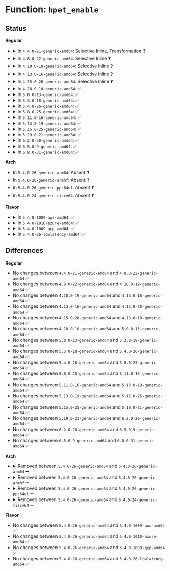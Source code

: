 # Function: <code>hpet_enable</code>

## Status
<b>Regular</b>
<ul>
<li>
<details>
<summary>In <code>4.4.0-21-generic-amd64</code>: Selective Inline, Transformation ❓</summary>

```c
int hpet_enable()
```

```json
{
  "name": "hpet_enable",
  "collision_type": "Unique Global",
  "inline_type": "Selective",
  "funcs": [
    {
      "addr": 18446744071595048793,
      "name": "hpet_enable",
      "external": true,
      "loc": "arch/x86/kernel/hpet.c:817",
      "file": "arch/x86/kernel/hpet.c",
      "inline": "not declared, inlined",
      "caller_inline": [],
      "caller_func": [
        "arch/x86/kernel/time.c:hpet_time_init"
      ]
    }
  ],
  "symbols": [
    {
      "addr": 18446744071595048793,
      "name": "hpet_enable.part.13",
      "section": ".init.text",
      "bind": "STB_LOCAL",
      "size": 677
    },
    {
      "addr": 18446744071595049470,
      "name": "hpet_enable",
      "section": ".init.text",
      "bind": "STB_GLOBAL",
      "size": 32
    }
  ]
}
```
</details>
</li>
<li>
<details>
<summary>In <code>4.8.0-22-generic-amd64</code>: Selective Inline ❓</summary>

```c
int hpet_enable()
```

```json
{
  "name": "hpet_enable",
  "collision_type": "Unique Global",
  "inline_type": "Selective",
  "funcs": [
    {
      "addr": 18446744071595214738,
      "name": "hpet_enable",
      "external": true,
      "loc": "arch/x86/kernel/hpet.c:811",
      "file": "arch/x86/kernel/hpet.c",
      "inline": "not declared, inlined",
      "caller_inline": [],
      "caller_func": [
        "arch/x86/kernel/time.c:hpet_time_init"
      ]
    }
  ],
  "symbols": [
    {
      "addr": 18446744071595214738,
      "name": "hpet_enable",
      "section": ".init.text",
      "bind": "STB_GLOBAL",
      "size": 710
    }
  ]
}
```
</details>
</li>
<li>
<details>
<summary>In <code>4.10.0-19-generic-amd64</code>: Selective Inline ❓</summary>

```c
int hpet_enable()
```

```json
{
  "name": "hpet_enable",
  "collision_type": "Unique Global",
  "inline_type": "Selective",
  "funcs": [
    {
      "addr": 18446744071595457757,
      "name": "hpet_enable",
      "external": true,
      "loc": "arch/x86/kernel/hpet.c:906",
      "file": "arch/x86/kernel/hpet.c",
      "inline": "not declared, inlined",
      "caller_inline": [],
      "caller_func": [
        "arch/x86/kernel/time.c:hpet_time_init"
      ]
    }
  ],
  "symbols": [
    {
      "addr": 18446744071595457757,
      "name": "hpet_enable",
      "section": ".init.text",
      "bind": "STB_GLOBAL",
      "size": 710
    }
  ]
}
```
</details>
</li>
<li>
<details>
<summary>In <code>4.13.0-16-generic-amd64</code>: Selective Inline ❓</summary>

```c
int hpet_enable()
```

```json
{
  "name": "hpet_enable",
  "collision_type": "Unique Global",
  "inline_type": "Selective",
  "funcs": [
    {
      "addr": 18446744071596378902,
      "name": "hpet_enable",
      "external": true,
      "loc": "arch/x86/kernel/hpet.c:901",
      "file": "arch/x86/kernel/hpet.c",
      "inline": "not declared, inlined",
      "caller_inline": [],
      "caller_func": [
        "arch/x86/kernel/time.c:hpet_time_init"
      ]
    }
  ],
  "symbols": [
    {
      "addr": 18446744071596378902,
      "name": "hpet_enable",
      "section": ".init.text",
      "bind": "STB_GLOBAL",
      "size": 714
    }
  ]
}
```
</details>
</li>
<li>
<details>
<summary>In <code>4.15.0-20-generic-amd64</code>: Selective Inline ❓</summary>

```c
int hpet_enable()
```

```json
{
  "name": "hpet_enable",
  "collision_type": "Unique Global",
  "inline_type": "Selective",
  "funcs": [
    {
      "addr": 18446744071602697056,
      "name": "hpet_enable",
      "external": true,
      "loc": "arch/x86/kernel/hpet.c:901",
      "file": "arch/x86/kernel/hpet.c",
      "inline": "not declared, inlined",
      "caller_inline": [],
      "caller_func": [
        "arch/x86/kernel/time.c:hpet_time_init"
      ]
    }
  ],
  "symbols": [
    {
      "addr": 18446744071602697056,
      "name": "hpet_enable",
      "section": ".init.text",
      "bind": "STB_GLOBAL",
      "size": 714
    }
  ]
}
```
</details>
</li>
<li>
<details>
<summary>In <code>4.18.0-10-generic-amd64</code>: ✅</summary>

```c
int hpet_enable()
```

```json
{
  "name": "hpet_enable",
  "collision_type": "Unique Global",
  "inline_type": "No",
  "funcs": [
    {
      "addr": 18446744071602868543,
      "name": "hpet_enable",
      "external": true,
      "loc": "arch/x86/kernel/hpet.c:902",
      "file": "arch/x86/kernel/hpet.c",
      "inline": "seen, unknown",
      "caller_inline": [],
      "caller_func": [
        "arch/x86/kernel/time.c:hpet_time_init",
        "arch/x86/kernel/hpet.c:hpet_late_init"
      ]
    }
  ],
  "symbols": [
    {
      "addr": 18446744071602868543,
      "name": "hpet_enable",
      "section": ".init.text",
      "bind": "STB_GLOBAL",
      "size": 710
    }
  ]
}
```
</details>
</li>
<li>
<details>
<summary>In <code>5.0.0-13-generic-amd64</code>: ✅</summary>

```c
int hpet_enable()
```

```json
{
  "name": "hpet_enable",
  "collision_type": "Unique Global",
  "inline_type": "No",
  "funcs": [
    {
      "addr": 18446744071604665595,
      "name": "hpet_enable",
      "external": true,
      "loc": "arch/x86/kernel/hpet.c:898",
      "file": "arch/x86/kernel/hpet.c",
      "inline": "seen, unknown",
      "caller_inline": [],
      "caller_func": [
        "arch/x86/kernel/time.c:hpet_time_init",
        "arch/x86/kernel/hpet.c:hpet_late_init"
      ]
    }
  ],
  "symbols": [
    {
      "addr": 18446744071604665595,
      "name": "hpet_enable",
      "section": ".init.text",
      "bind": "STB_GLOBAL",
      "size": 710
    }
  ]
}
```
</details>
</li>
<li>
<details>
<summary>In <code>5.3.0-18-generic-amd64</code>: ✅</summary>

```c
int hpet_enable()
```

```json
{
  "name": "hpet_enable",
  "collision_type": "Unique Global",
  "inline_type": "No",
  "funcs": [
    {
      "addr": 18446744071604763923,
      "name": "hpet_enable",
      "external": true,
      "loc": "arch/x86/kernel/hpet.c:812",
      "file": "arch/x86/kernel/hpet.c",
      "inline": "seen, unknown",
      "caller_inline": [],
      "caller_func": [
        "arch/x86/kernel/time.c:hpet_time_init",
        "arch/x86/kernel/hpet.c:hpet_late_init"
      ]
    }
  ],
  "symbols": [
    {
      "addr": 18446744071604763923,
      "name": "hpet_enable",
      "section": ".init.text",
      "bind": "STB_GLOBAL",
      "size": 927
    }
  ]
}
```
</details>
</li>
<li>
<details>
<summary>In <code>5.4.0-26-generic-amd64</code>: ✅</summary>

```c
int hpet_enable()
```

```json
{
  "name": "hpet_enable",
  "collision_type": "Unique Global",
  "inline_type": "No",
  "funcs": [
    {
      "addr": 18446744071604789777,
      "name": "hpet_enable",
      "external": true,
      "loc": "arch/x86/kernel/hpet.c:812",
      "file": "arch/x86/kernel/hpet.c",
      "inline": "seen, unknown",
      "caller_inline": [],
      "caller_func": [
        "arch/x86/kernel/time.c:hpet_time_init",
        "arch/x86/kernel/hpet.c:hpet_late_init"
      ]
    }
  ],
  "symbols": [
    {
      "addr": 18446744071604789777,
      "name": "hpet_enable",
      "section": ".init.text",
      "bind": "STB_GLOBAL",
      "size": 927
    }
  ]
}
```
</details>
</li>
<li>
<details>
<summary>In <code>5.8.0-25-generic-amd64</code>: ✅</summary>

```c
int hpet_enable()
```

```json
{
  "name": "hpet_enable",
  "collision_type": "Unique Global",
  "inline_type": "No",
  "funcs": [
    {
      "addr": 18446744071609132961,
      "name": "hpet_enable",
      "external": true,
      "loc": "arch/x86/kernel/hpet.c:812",
      "file": "arch/x86/kernel/hpet.c",
      "inline": "seen, unknown",
      "caller_inline": [],
      "caller_func": [
        "arch/x86/kernel/time.c:hpet_time_init",
        "arch/x86/kernel/hpet.c:hpet_late_init"
      ]
    }
  ],
  "symbols": [
    {
      "addr": 18446744071609132961,
      "name": "hpet_enable",
      "section": ".init.text",
      "bind": "STB_GLOBAL",
      "size": 696
    }
  ]
}
```
</details>
</li>
<li>
<details>
<summary>In <code>5.11.0-16-generic-amd64</code>: ✅</summary>

```c
int hpet_enable()
```

```json
{
  "name": "hpet_enable",
  "collision_type": "Unique Global",
  "inline_type": "No",
  "funcs": [
    {
      "addr": 18446744071612201534,
      "name": "hpet_enable",
      "external": true,
      "loc": "arch/x86/kernel/hpet.c:922",
      "file": "arch/x86/kernel/hpet.c",
      "inline": "seen, unknown",
      "caller_inline": [],
      "caller_func": [
        "arch/x86/kernel/time.c:hpet_time_init",
        "arch/x86/kernel/hpet.c:hpet_late_init"
      ]
    }
  ],
  "symbols": [
    {
      "addr": 18446744071612201534,
      "name": "hpet_enable",
      "section": ".init.text",
      "bind": "STB_GLOBAL",
      "size": 696
    }
  ]
}
```
</details>
</li>
<li>
<details>
<summary>In <code>5.13.0-19-generic-amd64</code>: ✅</summary>

```c
int hpet_enable()
```

```json
{
  "name": "hpet_enable",
  "collision_type": "Unique Global",
  "inline_type": "No",
  "funcs": [
    {
      "addr": 18446744071614342452,
      "name": "hpet_enable",
      "external": true,
      "loc": "arch/x86/kernel/hpet.c:922",
      "file": "arch/x86/kernel/hpet.c",
      "inline": "seen, unknown",
      "caller_inline": [],
      "caller_func": [
        "arch/x86/kernel/time.c:hpet_time_init",
        "arch/x86/kernel/hpet.c:hpet_late_init"
      ]
    }
  ],
  "symbols": [
    {
      "addr": 18446744071614342452,
      "name": "hpet_enable",
      "section": ".init.text",
      "bind": "STB_GLOBAL",
      "size": 942
    }
  ]
}
```
</details>
</li>
<li>
<details>
<summary>In <code>5.15.0-25-generic-amd64</code>: ✅</summary>

```c
int hpet_enable()
```

```json
{
  "name": "hpet_enable",
  "collision_type": "Unique Global",
  "inline_type": "No",
  "funcs": [
    {
      "addr": 18446744071615272497,
      "name": "hpet_enable",
      "external": true,
      "loc": "arch/x86/kernel/hpet.c:1000",
      "file": "arch/x86/kernel/hpet.c",
      "inline": "seen, unknown",
      "caller_inline": [],
      "caller_func": [
        "arch/x86/kernel/time.c:hpet_time_init",
        "arch/x86/kernel/hpet.c:hpet_late_init"
      ]
    }
  ],
  "symbols": [
    {
      "addr": 18446744071615272497,
      "name": "hpet_enable",
      "section": ".init.text",
      "bind": "STB_GLOBAL",
      "size": 1233
    }
  ]
}
```
</details>
</li>
<li>
<details>
<summary>In <code>5.19.0-21-generic-amd64</code>: ✅</summary>

```c
int hpet_enable()
```

```json
{
  "name": "hpet_enable",
  "collision_type": "Unique Global",
  "inline_type": "No",
  "funcs": [
    {
      "addr": 18446744071617048613,
      "name": "hpet_enable",
      "external": true,
      "loc": "arch/x86/kernel/hpet.c:1000",
      "file": "arch/x86/kernel/hpet.c",
      "inline": "seen, unknown",
      "caller_inline": [],
      "caller_func": [
        "arch/x86/kernel/time.c:hpet_time_init",
        "arch/x86/kernel/hpet.c:hpet_late_init"
      ]
    }
  ],
  "symbols": [
    {
      "addr": 18446744071617048613,
      "name": "hpet_enable",
      "section": ".init.text",
      "bind": "STB_GLOBAL",
      "size": 1246
    }
  ]
}
```
</details>
</li>
<li>
<details>
<summary>In <code>6.2.0-20-generic-amd64</code>: ✅</summary>

```c
int hpet_enable()
```

```json
{
  "name": "hpet_enable",
  "collision_type": "Unique Global",
  "inline_type": "No",
  "funcs": [
    {
      "addr": 18446744071627691680,
      "name": "hpet_enable",
      "external": true,
      "loc": "arch/x86/kernel/hpet.c:1000",
      "file": "arch/x86/kernel/hpet.c",
      "inline": "seen, unknown",
      "caller_inline": [],
      "caller_func": [
        "arch/x86/kernel/time.c:hpet_time_init",
        "arch/x86/kernel/hpet.c:hpet_late_init"
      ]
    }
  ],
  "symbols": [
    {
      "addr": 18446744071627691680,
      "name": "hpet_enable",
      "section": ".init.text",
      "bind": "STB_GLOBAL",
      "size": 1170
    }
  ]
}
```
</details>
</li>
<li>
<details>
<summary>In <code>6.5.0-9-generic-amd64</code>: ✅</summary>

```c
int hpet_enable()
```

```json
{
  "name": "hpet_enable",
  "collision_type": "Unique Global",
  "inline_type": "No",
  "funcs": [
    {
      "addr": 18446744071619449360,
      "name": "hpet_enable",
      "external": true,
      "loc": "arch/x86/kernel/hpet.c:1000",
      "file": "arch/x86/kernel/hpet.c",
      "inline": "seen, unknown",
      "caller_inline": [],
      "caller_func": [
        "arch/x86/kernel/time.c:hpet_time_init",
        "arch/x86/kernel/hpet.c:hpet_late_init"
      ]
    }
  ],
  "symbols": [
    {
      "addr": 18446744071619449360,
      "name": "hpet_enable",
      "section": ".init.text",
      "bind": "STB_GLOBAL",
      "size": 1187
    }
  ]
}
```
</details>
</li>
<li>
<details>
<summary>In <code>6.8.0-31-generic-amd64</code>: ✅</summary>

```c
int hpet_enable()
```

```json
{
  "name": "hpet_enable",
  "collision_type": "Unique Global",
  "inline_type": "No",
  "funcs": [
    {
      "addr": 18446744071621745376,
      "name": "hpet_enable",
      "external": true,
      "loc": "arch/x86/kernel/hpet.c:1000",
      "file": "arch/x86/kernel/hpet.c",
      "inline": "seen, unknown",
      "caller_inline": [],
      "caller_func": [
        "arch/x86/kernel/time.c:hpet_time_init",
        "arch/x86/kernel/hpet.c:hpet_late_init"
      ]
    }
  ],
  "symbols": [
    {
      "addr": 18446744071621745376,
      "name": "hpet_enable",
      "section": ".init.text",
      "bind": "STB_GLOBAL",
      "size": 1289
    }
  ]
}
```
</details>
</li>
</ul>
<b>Arch</b>
<ul>
<li>
In <code>5.4.0-26-generic-arm64</code>: Absent ❓
</li>
<li>
In <code>5.4.0-26-generic-armhf</code>: Absent ❓
</li>
<li>
In <code>5.4.0-26-generic-ppc64el</code>: Absent ❓
</li>
<li>
In <code>5.4.0-24-generic-riscv64</code>: Absent ❓
</li>
</ul>
<b>Flavor</b>
<ul>
<li>
<details>
<summary>In <code>5.4.0-1009-aws-amd64</code>: ✅</summary>

```c
int hpet_enable()
```

```json
{
  "name": "hpet_enable",
  "collision_type": "Unique Global",
  "inline_type": "No",
  "funcs": [
    {
      "addr": 18446744071604703719,
      "name": "hpet_enable",
      "external": true,
      "loc": "arch/x86/kernel/hpet.c:812",
      "file": "arch/x86/kernel/hpet.c",
      "inline": "seen, unknown",
      "caller_inline": [],
      "caller_func": [
        "arch/x86/kernel/time.c:hpet_time_init",
        "arch/x86/kernel/hpet.c:hpet_late_init"
      ]
    }
  ],
  "symbols": [
    {
      "addr": 18446744071604703719,
      "name": "hpet_enable",
      "section": ".init.text",
      "bind": "STB_GLOBAL",
      "size": 927
    }
  ]
}
```
</details>
</li>
<li>
<details>
<summary>In <code>5.4.0-1010-azure-amd64</code>: ✅</summary>

```c
int hpet_enable()
```

```json
{
  "name": "hpet_enable",
  "collision_type": "Unique Global",
  "inline_type": "No",
  "funcs": [
    {
      "addr": 18446744071604671123,
      "name": "hpet_enable",
      "external": true,
      "loc": "arch/x86/kernel/hpet.c:812",
      "file": "arch/x86/kernel/hpet.c",
      "inline": "seen, unknown",
      "caller_inline": [],
      "caller_func": [
        "arch/x86/kernel/time.c:hpet_time_init",
        "arch/x86/kernel/hpet.c:hpet_late_init"
      ]
    }
  ],
  "symbols": [
    {
      "addr": 18446744071604671123,
      "name": "hpet_enable",
      "section": ".init.text",
      "bind": "STB_GLOBAL",
      "size": 927
    }
  ]
}
```
</details>
</li>
<li>
<details>
<summary>In <code>5.4.0-1009-gcp-amd64</code>: ✅</summary>

```c
int hpet_enable()
```

```json
{
  "name": "hpet_enable",
  "collision_type": "Unique Global",
  "inline_type": "No",
  "funcs": [
    {
      "addr": 18446744071604781286,
      "name": "hpet_enable",
      "external": true,
      "loc": "arch/x86/kernel/hpet.c:812",
      "file": "arch/x86/kernel/hpet.c",
      "inline": "seen, unknown",
      "caller_inline": [],
      "caller_func": [
        "arch/x86/kernel/time.c:hpet_time_init",
        "arch/x86/kernel/hpet.c:hpet_late_init"
      ]
    }
  ],
  "symbols": [
    {
      "addr": 18446744071604781286,
      "name": "hpet_enable",
      "section": ".init.text",
      "bind": "STB_GLOBAL",
      "size": 927
    }
  ]
}
```
</details>
</li>
<li>
<details>
<summary>In <code>5.4.0-26-lowlatency-amd64</code>: ✅</summary>

```c
int hpet_enable()
```

```json
{
  "name": "hpet_enable",
  "collision_type": "Unique Global",
  "inline_type": "No",
  "funcs": [
    {
      "addr": 18446744071604793918,
      "name": "hpet_enable",
      "external": true,
      "loc": "arch/x86/kernel/hpet.c:812",
      "file": "arch/x86/kernel/hpet.c",
      "inline": "seen, unknown",
      "caller_inline": [],
      "caller_func": [
        "arch/x86/kernel/time.c:hpet_time_init",
        "arch/x86/kernel/hpet.c:hpet_late_init"
      ]
    }
  ],
  "symbols": [
    {
      "addr": 18446744071604793918,
      "name": "hpet_enable",
      "section": ".init.text",
      "bind": "STB_GLOBAL",
      "size": 927
    }
  ]
}
```
</details>
</li>
</ul>

## Differences
<b>Regular</b>
<ul>
<li>
No changes between <code>4.4.0-21-generic-amd64</code> and <code>4.8.0-22-generic-amd64</code> ✅
</li>
<li>
No changes between <code>4.8.0-22-generic-amd64</code> and <code>4.10.0-19-generic-amd64</code> ✅
</li>
<li>
No changes between <code>4.10.0-19-generic-amd64</code> and <code>4.13.0-16-generic-amd64</code> ✅
</li>
<li>
No changes between <code>4.13.0-16-generic-amd64</code> and <code>4.15.0-20-generic-amd64</code> ✅
</li>
<li>
No changes between <code>4.15.0-20-generic-amd64</code> and <code>4.18.0-10-generic-amd64</code> ✅
</li>
<li>
No changes between <code>4.18.0-10-generic-amd64</code> and <code>5.0.0-13-generic-amd64</code> ✅
</li>
<li>
No changes between <code>5.0.0-13-generic-amd64</code> and <code>5.3.0-18-generic-amd64</code> ✅
</li>
<li>
No changes between <code>5.3.0-18-generic-amd64</code> and <code>5.4.0-26-generic-amd64</code> ✅
</li>
<li>
No changes between <code>5.4.0-26-generic-amd64</code> and <code>5.8.0-25-generic-amd64</code> ✅
</li>
<li>
No changes between <code>5.8.0-25-generic-amd64</code> and <code>5.11.0-16-generic-amd64</code> ✅
</li>
<li>
No changes between <code>5.11.0-16-generic-amd64</code> and <code>5.13.0-19-generic-amd64</code> ✅
</li>
<li>
No changes between <code>5.13.0-19-generic-amd64</code> and <code>5.15.0-25-generic-amd64</code> ✅
</li>
<li>
No changes between <code>5.15.0-25-generic-amd64</code> and <code>5.19.0-21-generic-amd64</code> ✅
</li>
<li>
No changes between <code>5.19.0-21-generic-amd64</code> and <code>6.2.0-20-generic-amd64</code> ✅
</li>
<li>
No changes between <code>6.2.0-20-generic-amd64</code> and <code>6.5.0-9-generic-amd64</code> ✅
</li>
<li>
No changes between <code>6.5.0-9-generic-amd64</code> and <code>6.8.0-31-generic-amd64</code> ✅
</li>
</ul>
<b>Arch</b>
<ul>
<li>
<details>
<summary>Removed between <code>5.4.0-26-generic-amd64</code> and <code>5.4.0-26-generic-arm64</code> ➖</summary>

```c
int hpet_enable()
```
</details>
</li>
<li>
<details>
<summary>Removed between <code>5.4.0-26-generic-amd64</code> and <code>5.4.0-26-generic-armhf</code> ➖</summary>

```c
int hpet_enable()
```
</details>
</li>
<li>
<details>
<summary>Removed between <code>5.4.0-26-generic-amd64</code> and <code>5.4.0-26-generic-ppc64el</code> ➖</summary>

```c
int hpet_enable()
```
</details>
</li>
<li>
<details>
<summary>Removed between <code>5.4.0-26-generic-amd64</code> and <code>5.4.0-24-generic-riscv64</code> ➖</summary>

```c
int hpet_enable()
```
</details>
</li>
</ul>
<b>Flavor</b>
<ul>
<li>
No changes between <code>5.4.0-26-generic-amd64</code> and <code>5.4.0-1009-aws-amd64</code> ✅
</li>
<li>
No changes between <code>5.4.0-26-generic-amd64</code> and <code>5.4.0-1010-azure-amd64</code> ✅
</li>
<li>
No changes between <code>5.4.0-26-generic-amd64</code> and <code>5.4.0-1009-gcp-amd64</code> ✅
</li>
<li>
No changes between <code>5.4.0-26-generic-amd64</code> and <code>5.4.0-26-lowlatency-amd64</code> ✅
</li>
</ul>
